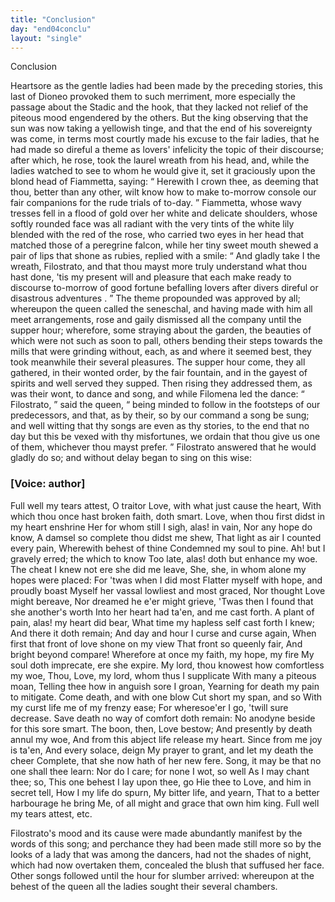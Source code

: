 ```yaml
---
title: "Conclusion"
day: "end04conclu"
layout: "single"
---
```

<html>
 <head>
 </head>
 <body>
  <div id="d04conclu" type="conclusion" who="author">
   <head>
    Conclusion
   </head>
   <p>
    <milestone id="p04970001"/>
    Heartsore as the gentle ladies had been made by the preceding
 stories, this last of Dioneo provoked them to such merriment, more
 especially the passage about the Stadic and the hook, that they lacked
 not relief of the piteous mood engendered by the others.
    <milestone id="p04970002"/>
    But the
 king observing that the sun was now taking a yellowish tinge, and
 that the end of his sovereignty was come, in terms most courtly
 made his excuse to the fair ladies, that he had made so direful a
 theme as lovers' infelicity the topic of their discourse; after which,
 he rose, took the laurel wreath from his head, and, while the ladies
 watched to see to whom he would give it, set it graciously upon the
 blond head of Fiammetta, saying:
    <milestone id="p04970003"/>
    <q direct="unspecified">
     Herewith I crown thee, as
 deeming that thou, better than any other, wilt know how to make
 to-morrow console our fair companions for the rude trials of to-day.
    </q>
    <milestone id="p04970004"/>
    Fiammetta, whose wavy tresses fell in a flood of gold over her white
 and delicate shoulders, whose softly rounded face was all radiant
 with the very tints of the white lily blended with the red of the
 rose, who carried two eyes in her head that matched those of a
 peregrine falcon, while her tiny sweet mouth shewed a pair of lips
 that shone as rubies, replied with a smile:
    <milestone id="p04970005"/>
    <q direct="unspecified">
     And gladly take I the
 wreath, Filostrato, and that thou mayst more truly understand what
 thou hast done, 'tis my present will and pleasure that each make
	ready to discourse to-morrow of
     <seg type="topic">
      good fortune befalling lovers after
 divers direful or disastrous adventures
     </seg>
     .
    </q>
    <milestone id="p04970006"/>
    The theme propounded was
 approved by all; whereupon the queen called the seneschal, and
 having made with him all meet arrangements, rose and gaily dismissed
 all the company until the supper hour;
    <milestone id="p04970007"/>
    wherefore, some
 straying about the garden, the beauties of which were not such
 as soon to pall, others bending their steps towards the mills that
 were grinding without, each, as and where it seemed best, they took
 meanwhile their several pleasures.
    <milestone id="p04970008"/>
    The supper hour come, they all
 gathered, in their wonted order, by the fair fountain, and in the
 gayest of spirits and well served they supped. Then rising they
 addressed them, as was their wont, to dance and song, and while
    <pb n="331"/>
    Filomena led the dance:
    <milestone id="p04970009"/>
    <q direct="unspecified">
     Filostrato,
    </q>
    said the queen,
    <q direct="unspecified">
     being
 minded to follow in the footsteps of our predecessors, and that, as
 by their, so by our command a song be sung; and well witting that
 thy songs are even as thy stories, to the end that no day but this be
 vexed with thy misfortunes, we ordain that thou give us one of
 them, whichever thou mayst prefer.
    </q>
    <milestone id="p04970010"/>
    Filostrato answered that he
 would gladly do so; and without delay began to sing on this wise:
   </p>
   <p>
    <h3>
     [Voice: author]
    </h3>
   </p>
   <div3 type="song" who="filostrato">
    <lg>
     <milestone id="p04970011"/>
     <l>
      Full well my tears attest,
     </l>
     <l>
      O traitor Love, with what just cause the heart,
     </l>
     <l>
      With which thou once hast broken faith, doth smart.
     </l>
    </lg>
    <lg>
     <milestone id="p04970012"/>
     <l>
      Love, when thou first didst in my heart enshrine
     </l>
     <l>
      Her for whom still I sigh, alas! in vain,
     </l>
     <l>
      Nor any hope do know,
     </l>
     <l>
      A damsel so complete thou didst me shew,
     </l>
     <l>
      That light as air I counted every pain,
     </l>
     <l>
      Wherewith behest of thine
     </l>
     <l>
      Condemned my soul to pine.
     </l>
     <l>
      Ah! but I gravely erred; the which to know
     </l>
     <l>
      Too late, alas! doth but enhance my woe.
     </l>
    </lg>
    <lg>
     <milestone id="p04970013"/>
     <l>
      The cheat I knew not ere she did me leave,
     </l>
     <l>
      She, she, in whom alone my hopes were placed:
     </l>
     <l>
      For 'twas when I did most
     </l>
     <l>
      Flatter myself with hope, and proudly boast
     </l>
     <l>
      Myself her vassal lowliest and most graced,
     </l>
     <l>
      Nor thought Love might bereave,
     </l>
     <l>
      Nor dreamed he e'er might grieve,
     </l>
     <l>
      'Twas then I found that she another's worth
     </l>
     <l>
      Into her heart had ta'en, and me cast forth.
     </l>
    </lg>
    <lg>
     <milestone id="p04970014"/>
     <l>
      A plant of pain, alas! my heart did bear,
     </l>
     <l>
      What time my hapless self cast forth I knew;
     </l>
     <l>
      And there it doth remain;
     </l>
     <l>
      And day and hour I curse and curse again,
     </l>
     <l>
      When first that front of love shone on my view
     </l>
     <l>
      That front so queenly fair,
     </l>
     <l>
      And bright beyond compare!
     </l>
     <l>
      Wherefore at once my faith, my hope, my fire
     </l>
     <l>
      My soul doth imprecate, ere she expire.
     </l>
    </lg>
    <pb n="332"/>
    <lg>
     <milestone id="p04970015"/>
     <l>
      My lord, thou knowest how comfortless my woe,
     </l>
     <l>
      Thou, Love, my lord, whom thus I supplicate
     </l>
     <l>
      With many a piteous moan,
     </l>
     <l>
      Telling thee how in anguish sore I groan,
     </l>
     <l>
      Yearning for death my pain to mitigate.
     </l>
     <l>
      Come death, and with one blow
     </l>
     <l>
      Cut short my span, and so
     </l>
     <l>
      With my curst life me of my frenzy ease;
     </l>
     <l>
      For wheresoe'er I go, 'twill sure decrease.
     </l>
    </lg>
    <lg>
     <milestone id="p04970016"/>
     <l>
      Save death no way of comfort doth remain:
     </l>
     <l>
      No anodyne beside for this sore smart.
     </l>
     <l>
      The boon, then, Love bestow;
     </l>
     <l>
      And presently by death annul my woe,
     </l>
     <l>
      And from this abject life release my heart.
     </l>
     <l>
      Since from me joy is ta'en,
     </l>
     <l>
      And every solace, deign
     </l>
     <l>
      My prayer to grant, and let my death the cheer
     </l>
     <l>
      Complete, that she now hath of her new fere.
     </l>
    </lg>
    <lg>
     <milestone id="p04970017"/>
     <l>
      Song, it may be that no one shall thee learn:
     </l>
     <l>
      Nor do I care; for none I wot, so well
     </l>
     <l>
      As I may chant thee; so,
     </l>
     <l>
      This one behest I lay upon thee, go
     </l>
     <l>
      Hie thee to Love, and him in secret tell,
     </l>
     <l>
      How I my life do spurn,
     </l>
     <l>
      My bitter life, and yearn,
     </l>
     <l>
      That to a better harbourage he bring
     </l>
     <l>
      Me, of all might and grace that own him king.
     </l>
    </lg>
    <lg>
     <l>
      Full well my tears attest, etc.
     </l>
    </lg>
   </div3>
   <p>
    <milestone id="p04970018"/>
    Filostrato's mood and its cause were made abundantly manifest
      by the words of this song; and perchance they had been made still
      more so by the looks of a lady that was among the dancers, had not
      the shades of night, which had now overtaken them, concealed the
      blush that suffused her face. Other songs followed until the hour
      for slumber arrived: whereupon at the behest of the queen all the
      ladies sought their several chambers.
   </p>
  </div>
 </body>
</html>